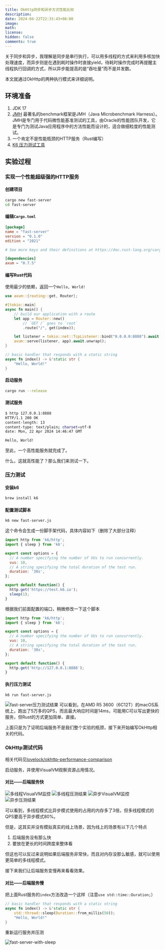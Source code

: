 ```yaml
---
title: OkHttp同步和异步方式性能比较
description: 
date: 2024-04-22T22:33:43+08:00
image: 
math: 
license: 
hidden: false
comments: true
---
```

关于同步和异步，我理解是同步是串行执行，可以用多线程的方式来利用多核加快处理速度，而异步则是在遇到耗时操作时直接yield，待耗时操作完成时再提醒主线程执行回调的方式，所以异步能提高的是“吞吐量”而不是并发数。

本文就通过OkHttp的两种执行模式来详细说明。

## 环境准备

1. JDK 17
2. [JMH](https://openjdk.org/projects/code-tools/jmh/) 最著名的benchmark框架是JMH（Java Microbenchmark Harness）。JMH是专门用于代码微性能基准测试的工具，由Oracle的性能团队开发，它是专门为测试Java应用程序中的方法性能而设计的，适合做细粒度的性能测试。
3. 一个肯定不是性能瓶颈的HTTP服务（Rust编写）
4. [K6 压力测试工具](https://k6.io/)

## 实验过程

### 实现一个性能超级强的HTTP服务

#### 创建项目

```bash
cargo new fast-server
cd fast-server
```

#### 编辑`Cargo.toml`

```toml
[package]
name = "fast-server"
version = "0.1.0"
edition = "2021"

# See more keys and their definitions at https://doc.rust-lang.org/cargo/reference/manifest.html

[dependencies]
axum = "0.7.5"
```

#### 编写Rust代码

使用最少的依赖，返回一个`Hello, World!`

```rust
use axum::{routing::get, Router};

#[tokio::main]
async fn main() {
    // build our application with a route
    let app = Router::new()
        // `GET /` goes to `root`
        .route("/", get(index));

    let listener = tokio::net::TcpListener::bind("0.0.0.0:8888").await.unwrap();
    axum::serve(listener, app).await.unwrap();
}

// basic handler that responds with a static string
async fn index() -> &'static str {
    "Hello, World!"
}
```

#### 启动服务

```bash
cargo run --release
```

#### 测试服务

```bash
$ http 127.0.0.1:8888
HTTP/1.1 200 OK
content-length: 13
content-type: text/plain; charset=utf-8
date: Mon, 22 Apr 2024 14:46:47 GMT

Hello, World!
```

至此，一个高性能服务就完成了。

什么，这就高性能了？那么我们来测试一下。

### 压力测试

#### 安装k6

```bash
brew install k6
```

#### 配置测试脚本

```bash
k6 new fast-server.js
```

这个命令会生成一份脚手架代码，具体内容如下（删除了大部分注释）

```javascript
import http from 'k6/http';
import { sleep } from 'k6';

export const options = {
  // A number specifying the number of VUs to run concurrently.
  vus: 10,
  // A string specifying the total duration of the test run.
  duration: '30s',
};

export default function() {
  http.get('https://test.k6.io');
  sleep(1);
}
```

根据我们前面配置的端口，稍微修改一下这个脚本

```javascript
import http from 'k6/http';
import { sleep } from 'k6';

export const options = {
  // A number specifying the number of VUs to run concurrently.
  vus: 10,
  // A string specifying the total duration of the test run.
  duration: '30s',
};

export default function() {
  http.get('http://127.0.0.1:8888');
}
```

#### 执行压力测试

```bash
k6 run fast-server.js
```

![fast-server压力测试结果](/images/fast-server-performance.png)
可以看到，在AMD R5 3600（6C12T）的macOS系统上，跑出了5万多的QPS，而且最大响应时间是14ms，可能用C可以写出更快的服务，但Rust的方式更加简单、直接。

上面只是为了证明后端服务不是我们整个实验的瓶颈，接下来开始编写OkHttp相关的代码。

### OkHttp测试代码

相关代码见[lovelock/okhttp-performance-comparison](https://github.com/lovelock/okhttp-performance-comparison)

启动服务，并使用VisualVM观察资源占用情况。

#### 对比——后端服务快

![多线程VisualVM监控](/images/okhttp-multi-thread-vvm.png)
![多线程压测结果](/images/okhttp-multi-thread-k6.png)
![异步VisualVM监控](/images/okhttp-async-vvm.png)
![异步压测结果](/images/okhttp-async-k6.png)

可以看到，多线程模式比异步模式使用的占用的内存多了3倍，但多线程模式的QPS要高于异步模式80%。

但是，这其实并没有模拟真实的线上场景，因为线上的场景有以下几个特点

1. 后端服务没有那么快
2. 要放在更长的时间跨度来整体看

但这也可以反过来说明如果后端服务非常快，而且对内存没那么敏感，就可以使用更简单的多线程模式。

接下来我们让后端服务变慢再来看看效果。

#### 对比——后端服务慢

把上面Rust服务的`index`方法改造一个这样（注意`use std::time::Duration;`）

```rust
// basic handler that responds with a static string
async fn index() -> &'static str {
    std::thread::sleep(Duration::from_millis(50));
    "Hello, World!"
}
```

重新运行服务并压测

![fast-server-with-sleep](/images/fast-server-with-sleep.png)
